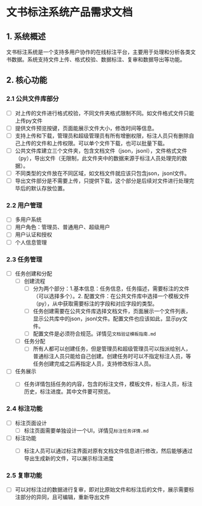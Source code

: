 # 文书标注系统产品需求文档

## 1. 系统概述
文书标注系统是一个支持多用户协作的在线标注平台，主要用于处理和分析各类文书数据。系统支持文件上传、格式校验、数据标注、复审和数据导出等功能。

## 2. 核心功能

### 2.1 公共文件库部分
- [ ] 对上传的文件进行格式校验，不同文件夹格式限制不同。如文件格式文件只能上传py文件
- [ ] 提供文件预览按键，页面能展示文件大小，修改时间等信息。
- [ ] 支持上传和下载，管理员和超级管理员有所有增删权限，标注人员只有删除自己上传的文件和上传权限。可以单个文件下载，也可以批量下载。
- [ ] 公共文件库建立三个文件夹，包含文档文件（json，jsonl），文件格式文件（py），导出文件（无限制，此文件夹中的数据来源于标注人员处理完的数据）。
- [ ] 不同类型的文件放在不同区域，如文档文件就应该只包含json，jsonl文件。
- [ ] 导出文件部分是不需要上传，只提供下载，这个部分是后续对文件进行处理完毕后的默认存放位置。

### 2.2 用户管理
- [ ] 多用户系统
- [ ] 用户角色：管理员、普通用户、超级用户
- [ ] 用户认证和授权
- [ ] 个人信息管理

### 2.3 任务管理
- [ ] 任务创建和分配
  - [ ] 创建流程
    - [ ] 分为两个部分：1.基本信息：任务信息，任务描述，需要标注的文件（可以选择多个）。2. 配置文件：在公共文件库中选择一个模板文件（py），从中获取需要标注的字段和对应字段的类型。
    - [ ] 任务创建需要在公共文件库选择文档文件，页面展示一个文件列表，显示公共库中的json，jsonl文件。配置文件也应该如此，显示py文件。
    - [ ] 配置文件是必须符合规范。详情见```文档验证模板指南.md```
  - [ ] 任务分配
    - [ ] 所有人都可以创建任务，但是管理员和超级管理员可以指派给别人，普通标注人员只能给自己创建。创建任务时可以不指定标注人员，等任务创建完成之后再指定人员，支持修改标注人员。
- [ ] 任务展示
  - [ ] 任务详情包括任务的内容，包含的标注文件，模板文件，标注人员，标注历史，标注进度。其中文件要可预览。


### 2.4 标注功能
- [ ] 标注页面设计
  - [ ] 标注页面需要单独设计一个UI，详情见```标注任务详情.md```
- [ ] 标注功能
  - [ ] 标注人员可以通过标注界面对原有文档文件信息进行修改，然后能够通过导出生成新的文件，可以展示标注进度


### 2.5 复审功能
- [ ] 可以对标注过的数据进行复审，即对比原始文件和标注后的文件，展示需要标注部分的异同，且可编辑，重新导出文件
 











